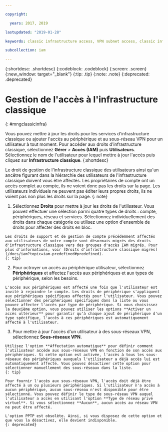 ```yaml
---

copyright:

  years: 2017, 2019

lastupdated: "2019-01-28"

keywords: classic infrastructure access, VPN subnet access, classic infrastructure permissions, device access

subcollection: iam

---
```


{:shortdesc: .shortdesc}
{:codeblock: .codeblock}
{:screen: .screen}
{:new_window: target="_blank"}
{:tip: .tip}
{:note: .note}
{:deprecated: .deprecated}

# Gestion de l'accès à l'infrastructure classique
{: #mngclassicinfra}

Vous pouvez mettre à jour les droits pour les services d'infrastructure classique ou ajouter l'accès au périphérique et au sous-réseau VPN pour un utilisateur à tout moment. Pour accéder aux droits d'infrastructure classique, sélectionnez **Gérer** &gt; **Accès (IAM)** puis **Utilisateurs**. Sélectionnez le nom de l'utilisateur pour lequel mettre à jour l'accès puis cliquez sur **Infrastructure classique**.
{:shortdesc}

Le droit de gestion de l'infrastructure classique des utilisateurs ainsi qu'un ancêtre figurant dans la hiérarchie des utilisateurs de l'infrastructure classique doivent vous être affectés. Les propriétaires de compte ont un accès complet au compte, ils ne voient donc pas les droits sur la page. Les utilisateurs individuels ne peuvent pas éditer leurs propres droits, ils ne voient pas non plus les droits sur la page.
{: note}

  1. Sélectionnez **Droits** pour mettre à jour les droits de l'utilisateur. Vous pouvez effectuer une sélection parmi quatre types de droits : compte, périphériques, réseau et services. Sélectionnez individuellement des droits dans chaque catégorie ou utilisez une option d'ensemble de droits pour affecter des droits en bloc.

    Les droits de support et de gestion de compte précédemment affectés aux utilisateurs de votre compte sont désormais migrés des droits d'infrastructure classique vers des groupes d'accès IAM migrés. Pour plus d'informations, voir [Droits d'infrastructure classique migrés](/docs/iam?topic=iam-predefined#predefined).
    {: tip}

  2. Pour octroyer un accès au périphérique utilisateur, sélectionnez **Périphériques** et affectez l'accès aux périphériques et aux types de périphérique, selon les besoins.

    L'accès aux périphériques est affecté une fois que l'utilisateur est invité à rejoindre le compte. Les droits de périphérique s'appliquent aux périphériques spécifiques affectés pour l'utilisateur. Vous pouvez sélectionner des périphériques spécifiques dans la liste ou vous pouvez affecter l'accès par type de périphérique. Si vous choisissez la deuxième option, vous pouvez utiliser les options **Activer un accès ultérieur** pour garantir qu'à chaque ajout de périphérique d'un type spécifique, l'accès à ces périphériques est automatiquement affecté à l'utilisateur.

  3. Pour mettre à jour l'accès d'un utilisateur à des sous-réseaux VPN, sélectionnez **Sous-réseaux VPN**.

    Utilisez l'option **Affectation automatique** pour définir comment l'utilisateur accède aux sous-réseaux VPN en fonction de son accès aux périphériques. Si cette option est activée, l'accès à tous les sous-réseaux des périphériques auxquels l'utilisateur a déjà accès lui est automatiquement affecté. Vous pouvez désactiver cette option pour sélectionner manuellement des sous-réseaux dans la liste.
    {: tip}

    Pour fournir l'accès aux sous-réseaux VPN, l'accès doit déjà être affecté à un ou plusieurs périphériques. Si l'utilisateur n'a accès à aucun périphérique, aucun sous-réseau n'est disponible pour être sélectionné. Vous pouvez définir le type de sous-réseau VPN auquel l'utilisateur a accès en utilisant l'option **Type de réseau privé virtuel**. Si vous sélectionnez **Aucun**, aucun accès au réseau VPN ne peut être affecté.

    L'option PPTP est obsolète. Ainsi, si vous disposez de cette option et que vous la désactivez, elle devient indisponible.
    {: deprecated}
